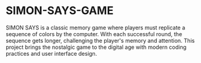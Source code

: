 # SIMON-SAYS-GAME
SIMON SAYS is a classic memory game where players must replicate a sequence of colors by the computer. With each successful round, the sequence gets longer, challenging the player's memory and attention. This project brings the nostalgic game to the digital age with modern coding practices and user interface design.
